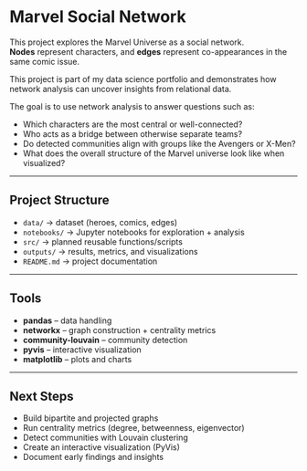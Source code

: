 # Marvel Social Network

This project explores the Marvel Universe as a social network.  
**Nodes** represent characters, and **edges** represent co-appearances in the same comic issue.

This project is part of my data science portfolio and demonstrates how network analysis can uncover insights from relational data.

The goal is to use network analysis to answer questions such as:
- Which characters are the most central or well-connected?  
- Who acts as a bridge between otherwise separate teams?  
- Do detected communities align with groups like the Avengers or X-Men?  
- What does the overall structure of the Marvel universe look like when visualized?  

---

## Project Structure
- `data/` → dataset (heroes, comics, edges)  
- `notebooks/` → Jupyter notebooks for exploration + analysis  
- `src/` → planned reusable functions/scripts  
- `outputs/` → results, metrics, and visualizations  
- `README.md` → project documentation  

---

## Tools
- **pandas** – data handling  
- **networkx** – graph construction + centrality metrics  
- **community-louvain** – community detection  
- **pyvis** – interactive visualization  
- **matplotlib** – plots and charts  

---

## Next Steps 
- Build bipartite and projected graphs  
- Run centrality metrics (degree, betweenness, eigenvector)  
- Detect communities with Louvain clustering  
- Create an interactive visualization (PyVis)  
- Document early findings and insights